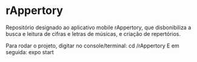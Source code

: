 # rAppertory

Repositório designado ao aplicativo mobile rAppertory, que disbonibiliza a busca e leitura de cifras e letras de músicas, e criação de repertórios.

Para rodar o projeto, digitar no console/terminal:
cd /rAppertory
E em seguida:
expo start
